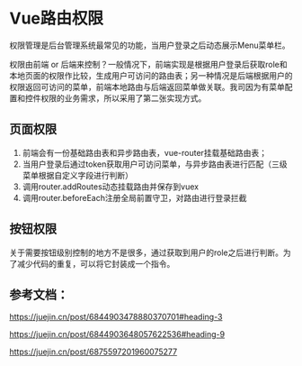 # Vue路由权限

权限管理是后台管理系统最常见的功能，当用户登录之后动态展示Menu菜单栏。

权限由前端 or 后端来控制？一般情况下，前端实现是根据用户登录后获取role和本地页面的权限作比较，生成用户可访问的路由表；另一种情况是后端根据用户的权限返回可访问的菜单，前端本地路由与后端返回菜单做关联。我司因为有菜单配置和控件权限的业务需求，所以采用了第二张实现方式。

## 页面权限

1. 前端会有一份基础路由表和异步路由表，vue-router挂载基础路由表；
2. 当用户登录后通过token获取用户可访问菜单，与异步路由表进行匹配（三级菜单根据自定义字段进行判断）
3. 调用router.addRoutes动态挂载路由并保存到vuex
4. 调用router.beforeEach注册全局前置守卫，对路由进行登录拦截

## 按钮权限

关于需要按钮级别控制的地方不是很多，通过获取到用户的role之后进行判断。为了减少代码的重复，可以将它封装成一个指令。

## 参考文档：
https://juejin.cn/post/6844903478880370701#heading-3

https://juejin.cn/post/6844903648057622536#heading-9

https://juejin.cn/post/6875597201960075277